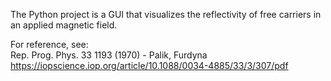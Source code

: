 The Python project is a GUI that visualizes the reflectivity of free carriers in an applied magnetic field.  

For reference, see:  
Rep. Prog. Phys. 33 1193 (1970) - Palik, Furdyna  
https://iopscience.iop.org/article/10.1088/0034-4885/33/3/307/pdf
